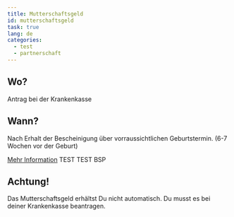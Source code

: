 ```yaml
---
title: Mutterschaftsgeld
id: mutterschaftsgeld
task: true
lang: de
categories:
  - test
  - partnerschaft
---
```


## Wo?

Antrag bei der Krankenkasse

## Wann?

Nach Erhalt der Bescheinigung über vorraussichtlichen Geburtstermin. (6-7 Wochen vor der Geburt)

[Mehr Information](https://www.schwanger-in-bayern.de/beruf/eltern/schwangerschaft/index.php)
<todo-link todo="elterngeld-beantragen"> TEST TEST </todo-link>
<todo-link todo="mutterschaftsgeld" page="Beispielrechnung"> BSP </todo-link>

## Achtung!

Das Mutterschaftsgeld erhältst Du nicht automatisch. Du musst es bei deiner Krankenkasse beantragen.
